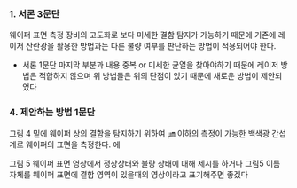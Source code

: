 ### 1. 서론 3문단
웨이퍼 표면 측정 장비의 고도화로 보다 미세한 결함 탐지가 가능하기 때문에 기존에 레이저 산란광을 활용한 방법과는 다른 불량 여부를 판단하는 방법이 적용되어야 한다.
- 서론 1문단 마지막 부분과 내용 중복 or 미세한 균열을 찾아야하기 때문에 레이저 방법은 적합하지 않으며 위 방법들은 위의 단점이 있기 때문에 새로운 방법이 제안되었다

### 4. 제안하는 방법 1문단
그림 4 밑에
웨이퍼 상의 결함을 탐지하기 위하여 ㎛ 이하의 측정이 가능한 백색광 간섭계로 웨이퍼의 표면을 측정한다.
에

그림 5 웨이퍼 표면 영상에서 정상상태와 불량 상태에 대해 제시를 하거나 그림5 이름 자체를 웨이퍼 표면에 결함 영역이 있을때의 영상이라고 표기해주면 좋겠다
